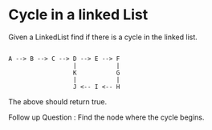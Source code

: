 # Cycle in a linked List

Given a LinkedList find if there is a cycle in the linked list.
``` 

A --> B --> C --> D --> E --> F
                  |           |
                  K           G
                  |           |
                  J <-- I <-- H

```
The above should return true.

Follow up Question : Find the node where the cycle begins.
